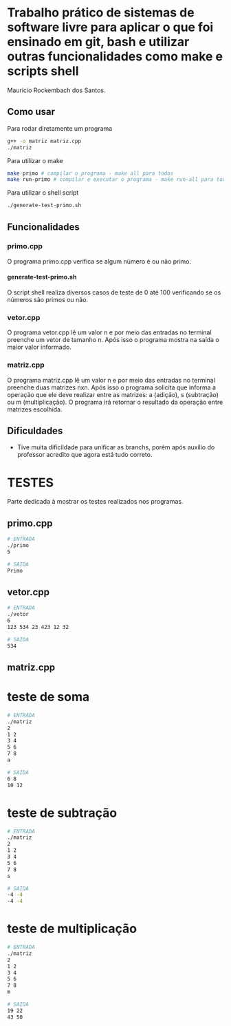 # Trabalho prático de sistemas de software livre para aplicar o que foi ensinado em git, bash e utilizar outras funcionalidades como make e scripts shell

Mauricio Rockembach dos Santos.

## Como usar

Para rodar diretamente um programa

```sh
g++ -o matriz matriz.cpp
./matriz
```

Para utilizar o make

```sh
make primo # compilar o programa - make all para todos
make run-primo # compilar e executar o programa - make run-all para todos

```

Para utilizar o shell script

```sh
./generate-test-primo.sh

```

## Funcionalidades

### primo.cpp

O programa primo.cpp verifica se algum número é ou não primo.

#### generate-test-primo.sh

O script shell realiza diversos casos de teste de 0 até 100 verificando se os números são primos ou não.

### vetor.cpp

O programa vetor.cpp lê um valor n e por meio das entradas no terminal preenche um vetor de tamanho n. Após isso o programa mostra na saída o maior valor informado.

### matriz.cpp

O programa matriz.cpp lê um valor n e por meio das entradas no terminal preenche duas matrizes nxn. Após isso o programa solicita que informa a operação que ele deve realizar entre as matrizes: a (adição), s (subtração) ou m (multiplicação). O programa irá retornar o resultado da operação entre matrizes escolhida.


 
## Dificuldades

- Tive muita dificildade para unificar as branchs, porém após auxilio do professor acredito que agora está tudo correto.

# TESTES

Parte dedicada à mostrar os testes realizados nos programas.

## primo.cpp

```sh
# ENTRADA
./primo
5

# SAIDA
Primo
```

## vetor.cpp

```sh
# ENTRADA
./vetor
6
123 534 23 423 12 32

# SAIDA
534
```

## matriz.cpp

# teste de soma

```sh
# ENTRADA
./matriz
2
1 2
3 4
5 6
7 8
a

# SAIDA
6 8
10 12
```

# teste de subtração

```sh
# ENTRADA
./matriz
2
1 2
3 4
5 6
7 8
s

# SAIDA
-4 -4
-4 -4
```

# teste de multiplicação

```sh
# ENTRADA
./matriz
2
1 2
3 4
5 6
7 8
m

# SAIDA
19 22
43 50
```